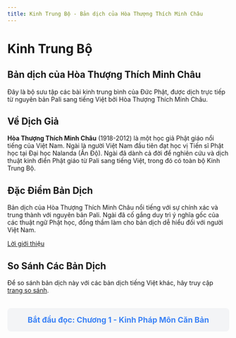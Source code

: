 ```yaml
---
title: Kinh Trung Bộ - Bản dịch của Hòa Thượng Thích Minh Châu
---
```


# Kinh Trung Bộ

## Bản dịch của Hòa Thượng Thích Minh Châu

Đây là bộ sưu tập các bài kinh trung bình của Đức Phật, được dịch trực tiếp từ nguyên bản Pali sang tiếng Việt bởi Hòa Thượng Thích Minh Châu.

## Về Dịch Giả

**Hòa Thượng Thích Minh Châu** (1918-2012) là một học giả Phật giáo nổi tiếng của Việt Nam. Ngài là người Việt Nam đầu tiên đạt học vị Tiến sĩ Phật học tại Đại học Nalanda (Ấn Độ). Ngài đã dành cả đời để nghiên cứu và dịch thuật kinh điển Phật giáo từ Pali sang tiếng Việt, trong đó có toàn bộ Kinh Trung Bộ.

## Đặc Điểm Bản Dịch

Bản dịch của Hòa Thượng Thích Minh Châu nổi tiếng với sự chính xác và trung thành với nguyên bản Pali. Ngài đã cố gắng duy trì ý nghĩa gốc của các thuật ngữ Phật học, đồng thầm làm cho bản dịch dễ hiểu đối với người Việt Nam.

<div class="translation-grid">
  <div class="translation-card">
    <a href="/kinhtrungbo/thichminhchau/g1">
      <div class="translation-title">Lời giới thiệu</div>
    </a>
  </div>
</div>



## So Sánh Các Bản Dịch

Để so sánh bản dịch này với các bản dịch tiếng Việt khác, hãy truy cập [trang so sánh](/compare/kinhtrungbo/).

<div class="next-chapter-link">
  <a href="/kinhtrungbo/thichminhchau/1">Bắt đầu đọc: Chương 1 - Kinh Pháp Môn Căn Bản</a>
</div>

<style>
.next-chapter-link {
  margin-top: 2rem;
  padding: 1rem;
  background-color: #f3f4f6;
  border-radius: 0.5rem;
  text-align: center;
}

.next-chapter-link a {
  font-weight: bold;
  font-size: 1.1rem;
  color: #3b82f6;
  text-decoration: none;
}

.next-chapter-link a:hover {
  text-decoration: underline;
}
</style>

